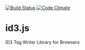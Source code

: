 [![Build Status](https://travis-ci.org/adammw/id3.js.svg?branch=master)](https://travis-ci.org/adammw/id3.js)
[![Code Climate](https://codeclimate.com/github/adammw/id3.js/badges/gpa.svg)](https://codeclimate.com/github/adammw/id3.js)

# id3.js
ID3 Tag Writer Library for Browsers
